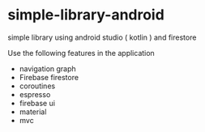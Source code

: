 # simple-library-android
simple library using android studio ( kotlin ) and firestore

Use the following features in the application
* navigation graph
* Firebase firestore
* coroutines
* espresso
* firebase ui
* material
* mvc



